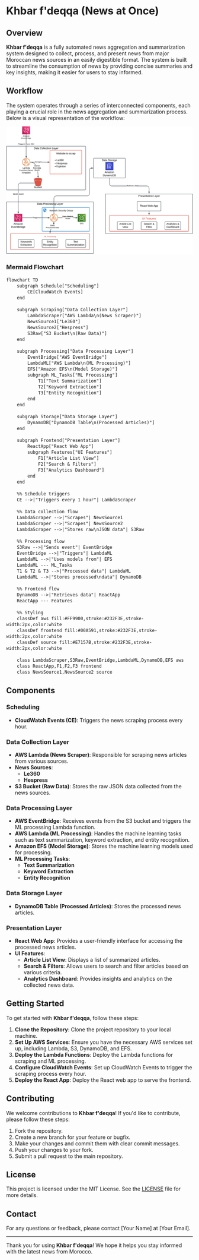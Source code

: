 # Khbar f'deqqa (News at Once)

## Overview

**Khbar f'deqqa** is a fully automated news aggregation and summarization system designed to collect, process, and present news from major Moroccan news sources in an easily digestible format. The system is built to streamline the consumption of news by providing concise summaries and key insights, making it easier for users to stay informed.

## Workflow

The system operates through a series of interconnected components, each playing a crucial role in the news aggregation and summarization process. Below is a visual representation of the workflow:

<img src="Workflow.svg" alt="Workflow Chart" width="900"/>

### Mermaid Flowchart

```mermaid
flowchart TD
    subgraph Schedule["Scheduling"]
        CE[CloudWatch Events]
    end

    subgraph Scraping["Data Collection Layer"]
        LambdaScraper["AWS Lambda\n(News Scraper)"]
        NewsSource1["Le360"]
        NewsSource2["Hespress"]
        S3Raw["S3 Bucket\n(Raw Data)"]
    end

    subgraph Processing["Data Processing Layer"]
        EventBridge["AWS EventBridge"]
        LambdaML["AWS Lambda\n(ML Processing)"]
        EFS["Amazon EFS\n(Model Storage)"]
        subgraph ML_Tasks["ML Processing"]
            T1["Text Summarization"]
            T2["Keyword Extraction"]
            T3["Entity Recognition"]
        end
    end

    subgraph Storage["Data Storage Layer"]
        DynamoDB["DynamoDB Table\n(Processed Articles)"]
    end

    subgraph Frontend["Presentation Layer"]
        ReactApp["React Web App"]
        subgraph Features["UI Features"]
            F1["Article List View"]
            F2["Search & Filters"]
            F3["Analytics Dashboard"]
        end
    end

    %% Schedule triggers
    CE -->|"Triggers every 1 hour"| LambdaScraper

    %% Data collection flow
    LambdaScraper -->|"Scrapes"| NewsSource1
    LambdaScraper -->|"Scrapes"| NewsSource2
    LambdaScraper -->|"Stores raw\nJSON data"| S3Raw

    %% Processing flow
    S3Raw -->|"Sends event"| EventBridge
    EventBridge -->|"Triggers"| LambdaML
    LambdaML -->|"Uses models from"| EFS
    LambdaML --- ML_Tasks
    T1 & T2 & T3 -->|"Processed data"| LambdaML
    LambdaML -->|"Stores processed\ndata"| DynamoDB

    %% Frontend flow
    DynamoDB -->|"Retrieves data"| ReactApp
    ReactApp --- Features

    %% Styling
    classDef aws fill:#FF9900,stroke:#232F3E,stroke-width:2px,color:white
    classDef frontend fill:#00A591,stroke:#232F3E,stroke-width:2px,color:white
    classDef source fill:#E7157B,stroke:#232F3E,stroke-width:2px,color:white
    
    class LambdaScraper,S3Raw,EventBridge,LambdaML,DynamoDB,EFS aws
    class ReactApp,F1,F2,F3 frontend
    class NewsSource1,NewsSource2 source
```

## Components

### Scheduling
- **CloudWatch Events (CE)**: Triggers the news scraping process every hour.

### Data Collection Layer
- **AWS Lambda (News Scraper)**: Responsible for scraping news articles from various sources.
- **News Sources**:
  - **Le360**
  - **Hespress**
- **S3 Bucket (Raw Data)**: Stores the raw JSON data collected from the news sources.

### Data Processing Layer
- **AWS EventBridge**: Receives events from the S3 bucket and triggers the ML processing Lambda function.
- **AWS Lambda (ML Processing)**: Handles the machine learning tasks such as text summarization, keyword extraction, and entity recognition.
- **Amazon EFS (Model Storage)**: Stores the machine learning models used for processing.
- **ML Processing Tasks**:
  - **Text Summarization**
  - **Keyword Extraction**
  - **Entity Recognition**

### Data Storage Layer
- **DynamoDB Table (Processed Articles)**: Stores the processed news articles.

### Presentation Layer
- **React Web App**: Provides a user-friendly interface for accessing the processed news articles.
- **UI Features**:
  - **Article List View**: Displays a list of summarized articles.
  - **Search & Filters**: Allows users to search and filter articles based on various criteria.
  - **Analytics Dashboard**: Provides insights and analytics on the collected news data.

## Getting Started

To get started with **Khbar f'deqqa**, follow these steps:

1. **Clone the Repository**: Clone the project repository to your local machine.
2. **Set Up AWS Services**: Ensure you have the necessary AWS services set up, including Lambda, S3, DynamoDB, and EFS.
3. **Deploy the Lambda Functions**: Deploy the Lambda functions for scraping and ML processing.
4. **Configure CloudWatch Events**: Set up CloudWatch Events to trigger the scraping process every hour.
5. **Deploy the React App**: Deploy the React web app to serve the frontend.

## Contributing

We welcome contributions to **Khbar f'deqqa**! If you'd like to contribute, please follow these steps:

1. Fork the repository.
2. Create a new branch for your feature or bugfix.
3. Make your changes and commit them with clear commit messages.
4. Push your changes to your fork.
5. Submit a pull request to the main repository.

## License

This project is licensed under the MIT License. See the [LICENSE](LICENSE) file for more details.

## Contact

For any questions or feedback, please contact [Your Name] at [Your Email].

---

Thank you for using **Khbar f'deqqa**! We hope it helps you stay informed with the latest news from Morocco.
